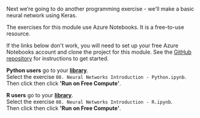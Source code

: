 Next we’re going to do another programming exercise - we'll make a basic neural network using Keras.

The exercises for this module use Azure Notebooks. It is a free-to-use resource.

If the links below don't work, you will need to set up your free Azure Notebooks account and clone the project for this module. See the [GitHub repository](https://github.com/MicrosoftDocs/mslearn-intro-to-ai-concepts) for instructions to get started.

**Python users** go to your __[library](https://notebooks.azure.com/home/libraries/Python)__.  
Select the exercise `08. Neural Networks Introduction - Python.ipynb`.  
Then click then click __'Run on Free Compute'__.  

**R users** go to your __[library](https://notebooks.azure.com/home/libraries/R-Exercises)__.  
Select the exercise `08. Neural Networks Introduction - R.ipynb`.  
Then click then click __'Run on Free Compute'__.

